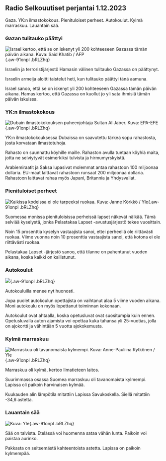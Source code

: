 ## Radio Selkouutiset perjantai 1.12.2023

Gaza. YK:n ilmastokokous. Pienituloiset perheet. Autokoulut. Kylmä marraskuu. Lauantain sää.

### Gazan tulitauko päättyi

![Israel kertoo, että se on iskenyt yli 200 kohteeseen Gazassa tämän päivän aikana. Kuva: Said Khatib / AFP](https://images.cdn.yle.fi/image/upload/c_crop,h_2872,w_5107,x_9,y_129/ar_1.7777777777777777,c_fill,g_faces,h_675,w_1200/dpr_1.0/q_auto:eco/f_auto/fl_lossy/v1701413000/39-12093726569803da2f5b){.aw-91onpl .bRLZhq}

Israelin ja terroristijärjestö Hamasin välinen tulitauko Gazassa on päättynyt.

Israelin armeija aloitti taistelut heti, kun tulitauko päättyi tänä aamuna.

Israel sanoo, että se on iskenyt yli 200 kohteeseen Gazassa tämän päivän aikana. Hamas kertoo, että Gazassa on kuollut jo yli sata ihmisiä tämän päivän iskuissa.

### YK:n ilmastokokous

![Dubain ilmastokokouksen puheenjohtaja Sultan Al Jaber. Kuva: EPA-EFE](https://images.cdn.yle.fi/image/upload/c_crop,h_2247,w_3995,x_0,y_42/ar_1.7777777777777777,c_fill,g_faces,h_675,w_1200/dpr_1.0/q_auto:eco/f_auto/fl_lossy/v1701418450/39-119026365376598aea83){.aw-91onpl .bRLZhq}

YK:n ilmastokokouksessa Dubaissa on saavutettu tärkeä sopu rahastosta, josta korvataan ilmastotuhoja.

Rahasto on suunnattu köyhille maille. Rahaston avulla tuetaan köyhiä maita, jotta ne selviytyvät esimerkiksi tulvista ja hirmumyrskyistä.

Arabiemiraatit ja Saksa lupasivat molemmat antaa rahastoon 100 miljoonaa dollaria. EU-maat laittavat rahastoon runsaat 200 miljoonaa dollaria. Rahastoon laittavat rahaa myös Japani, Britannia ja Yhdysvallat.

### Pienituloiset perheet

![Kaikissa kodeissa ei ole tarpeeksi ruokaa. Kuva: Janne Körkkö / Yle](https://images.cdn.yle.fi/image/upload/c_crop,h_4366,w_7763,x_8,y_1006/ar_1.7777777777777777,c_fill,g_faces,h_675,w_1200/dpr_1.0/q_auto:eco/f_auto/fl_lossy/v1700826485/39-120615265608cc026cb1){.aw-91onpl .bRLZhq}

Suomessa monissa pienituloisissa perheissä lapset näkevät nälkää. Tämä selviää kyselystä, jonka Pelastakaa Lapset -avustusjärjestö tekee vuosittain.

Noin 15 prosenttia kyselyn vastaajista sanoi, ettei perheellä ole riittävästi ruokaa. Viime vuonna noin 10 prosenttia vastaajista sanoi, että kotona ei ole riittävästi ruokaa.

Pelastakaa Lapset -järjestö sanoo, että tilanne on pahentunut vuoden aikana, koska kaikki on kallistunut.

### Autokoulut

![](https://images.cdn.yle.fi/image/upload/ar_1.7777777777777777,c_fill,g_faces,h_675,w_1200/dpr_1.0/q_auto:eco/f_auto/fl_lossy/v1701260167/13-58-6a6a341aeb0d8ff872eac447000dea83410a9617){.aw-91onpl .bRLZhq}

Autokouluilla menee nyt huonosti.

Jopa puolet autokoulun opettajista on vaihtanut alaa 5 viime vuoden aikana. Moni autokoulu on myös lopettanut toiminnan kokonaan.

Autokoulut ovat ahtaalla, koska opetusluvat ovat suositumpia kuin ennen. Opetusluvalla auton ajamista voi opettaa kuka tahansa yli 25-vuotias, jolla on ajokortti ja vähintään 5 vuotta ajokokemusta.

### Kylmä marraskuu

![Marraskuu oli tavanomaista kylmempi. Kuva: Anne-Pauliina Rytkönen / Yle](https://images.cdn.yle.fi/image/upload/c_crop,h_2265,w_4028,x_0,y_196/ar_1.7777777777777777,c_fill,g_faces,h_675,w_1200/dpr_1.0/q_auto:eco/f_auto/fl_lossy/v1698128549/39-1190258653762023f213){.aw-91onpl .bRLZhq}

Marraskuu oli kylmä, kertoo Ilmatieteen laitos.

Suurimmassa osassa Suomea marraskuu oli tavanomaista kylmempi. Lapissa oli paikoin harvinaisen kylmää.

Kuukauden alin lämpötila mitattiin Lapissa Savukoskella. Siellä mitattiin -34,6 astetta.

### Lauantain sää

![ Kuva: Yle](https://images.cdn.yle.fi/image/upload/c_crop,h_1080,w_1919,x_0,y_0/ar_1.7777777777777777,c_fill,g_faces,h_675,w_1200/dpr_1.0/q_auto:eco/f_auto/fl_lossy/v1701442288/39-12098256569f2545d36e){.aw-91onpl .bRLZhq}

Sää on talvista. Etelässä voi huomenna sataa vähän lunta. Paikoin voi paistaa aurinko.

Pakkasta on seitsemästä kahteentoista astetta. Lapissa on paikoin kylmempää.
